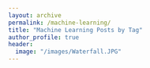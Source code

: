 ```yaml
---
layout: archive
permalink: /machine-learning/
title: "Machine Learning Posts by Tag"
author_profile: true
header:
  image: "/images/Waterfall.JPG"
---
```

